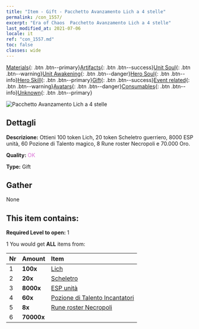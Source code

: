 ```yaml
---
title: "Item - Gift - Pacchetto Avanzamento Lich a 4 stelle"
permalink: /con_1557/
excerpt: "Era of Chaos  Pacchetto Avanzamento Lich a 4 stelle"
last_modified_at: 2021-07-06
locale: it
ref: "con_1557.md"
toc: false
classes: wide
---
```

 [Materials](/ItemsIT/){: .btn .btn--primary}[Artifacts](/ItemsIT/Artifacts/){: .btn .btn--success}[Unit Soul](/ItemsIT/UnitSoul/){: .btn .btn--warning}[Unit Awakening](/ItemsIT/UnitAwakening/){: .btn .btn--danger}[Hero Soul](/ItemsIT/HeroSoul/){: .btn .btn--info}[Hero Skill](/ItemsIT/HeroSkill/){: .btn .btn--primary}[Gift](/ItemsIT/Gift/){: .btn .btn--success}[Event related](/ItemsIT/Events/){: .btn .btn--warning}[Avatars](/ItemsIT/Avatars/){: .btn .btn--danger}[Consumables](/ItemsIT/Consumables/){: .btn .btn--info}[Unknown](/ItemsIT/Unknown/){: .btn .btn--primary}

 ![Pacchetto Avanzamento Lich a 4 stelle](/images/t/i_907167.png)

## Dettagli
 **Descrizione:** Ottieni 100 token Lich, 20 token Scheletro guerriero, 8000 ESP unità, 60 Pozione di Talento magico, 8 Rune roster Necropoli e 70.000 Oro.

 **Quality:** <span style="color: #DA70D6">OK</span>

 **Type:** Gift

## Gather

  None

## This item contains:

 **Required Level to open:** 1

 1 You would get **ALL** items  from:

  | Nr | Amount |     Item    |
  |:---|:-------|:------------|
  | 1 |  **100x** | [Lich](/ItemsIT/unt_212/) |  | 
  | 2 |  **20x** | [Scheletro](/ItemsIT/unt_208/) |  | 
  | 3 |  **8000x** | [ESP unità](/ItemsIT/con_902/) |  | 
  | 4 |  **60x** | [Pozione di Talento Incantatori](/ItemsIT/con_790/) |  | 
  | 5 |  **8x** | [Rune roster Necropoli](/ItemsIT/con_755/) |  | 
  | 6 |  **70000x** | <i class="fas fa-coins"/> |  | 
